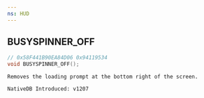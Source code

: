 ```yaml
---
ns: HUD
---
```

## BUSYSPINNER_OFF

```c
// 0x58F441B90EA84D06 0x94119534
void BUSYSPINNER_OFF();
```

```
Removes the loading prompt at the bottom right of the screen.

NativeDB Introduced: v1207
```

